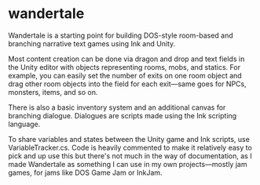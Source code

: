 # wandertale
Wandertale is a starting point for building DOS-style room-based and branching narrative text games using Ink and Unity.

Most content creation can be done via dragon and drop and text fields in the Unity editor with objects representing rooms, mobs, and statics. For example, you can easily set the number of exits on one room object and drag other room objects into the field for each exit—same goes for NPCs, monsters, items, and so on.

There is also a basic inventory system and an additional canvas for branching dialogue. Dialogues are scripts made using the Ink scripting language.

To share variables and states between the Unity game and Ink scripts, use VariableTracker.cs. Code is heavily commented to make it relatively easy to pick and up use this but there's not much in the way of documentation, as I made Wandertale as something I can use in my own projects—mostly jam games, for jams like DOS Game Jam or InkJam.
